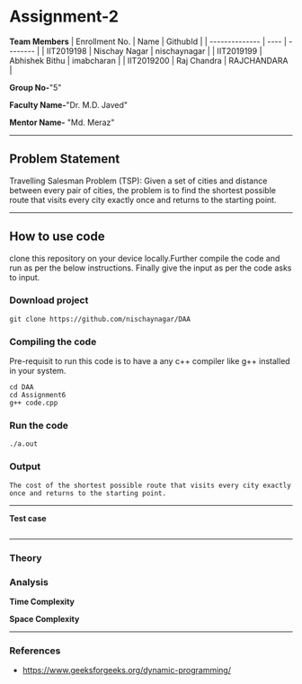 # Assignment-2

**Team Members**
| Enrollment No. | Name | GithubId |
| -------------- | ---- | -------- |
| IIT2019198 | Nischay Nagar | nischaynagar |
| IIT2019199 | Abhishek Bithu | imabcharan |
| IIT2019200 | Raj Chandra | RAJCHANDARA |

**Group No-**"5"

**Faculty Name-**"Dr. M.D. Javed"

**Mentor Name-** "Md. Meraz"

---

## Problem Statement

Travelling Salesman Problem (TSP): Given a set of cities and distance between every pair of cities, the problem is to find the shortest possible route that visits every city exactly once and returns to the starting point.

---

## How to use code

clone this repository on your device locally.Further compile the code and run as per the below instructions. Finally give the input as per the code asks to input.

### Download project

```
git clone https://github.com/nischaynagar/DAA
```

### Compiling the code

Pre-requisit to run this code is to have a any c++ compiler like g++ installed in your system.

```
cd DAA
cd Assignment6
g++ code.cpp
```

### Run the code

```
./a.out
```

### Output

```
The cost of the shortest possible route that visits every city exactly once and returns to the starting point.
```

---

**Test case**

```

```

---

### Theory

### Analysis

**Time Complexity**

**Space Complexity**

---

### References

- https://www.geeksforgeeks.org/dynamic-programming/
